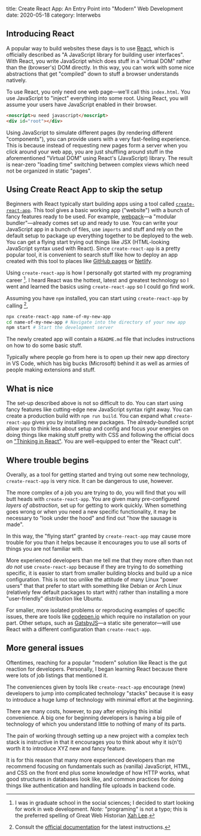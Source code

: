 title: Create React App: An Entry Point into "Modern" Web Development
date: 2020-05-18
category: Interwebs

Introducing React
-----------------

A popular way to build websites these days is to use
[React](https://reactjs.org/), which is officially described as "A
JavaScript library for building user interfaces".  With React, you
write JavaScript which does stuff in a "virtual DOM" rather than the
(browser's) DOM directly. In this way, you can work with some nice
abstractions that get "compiled" down to stuff a browser understands
natively.

To use React, you only need one web page&mdash;we'll call this
`index.html`. You use JavaScript to "inject" everything into some
root. Using React, you will assume your users have JavaScript enabled
in their browser.

```html
<noscript>u need javascript</noscript>
<div id="root"></div>
```

Using JavaScript to simulate different pages (by rendering different
"components"), you can provide users with a very fast-feeling
experience. This is because instead of requesting new pages form a
server when you click around your web app, you are just shuffling
around stuff in the aforementioned "Virtual DOM" using React's
(JavaScript) library. The result is near-zero "loading time" switching
between complex views which need not be organized in static "pages".


Using Create React App to skip the setup
----------------------------------------

Beginners with React typically start building apps using a tool called
[`create-react-app`](https://github.com/facebook/create-react-app).
This tool gives a basic working app ("website") with a bunch of fancy
features ready to be used. For example,
[webpack](https://webpack.js.org/)&mdash;a "modular
bundler"&mdash;already comes set up and ready to use. You can write
your JavaScript app in a bunch of files, use `imports` and stuff and
rely on the default setup to package up everything together to be
deployed to the web. You can get a flying start trying out things like
JSX (HTML-looking JavaScript syntax used with React). Since
`create-react-app` is a pretty popular tool, it is convenient to
search stuff like how to deploy an app created with this tool to
places like [GitHub pages](https://pages.github.com/) or
[Netlify](https://www.netlify.com/).

Using `create-react-app` is how I personally got started with my
programing career [^1]. I heard React was the hottest, latest and
greatest technology so I went and learned the basics using
`create-react-app` so I could go find work.

Assuming you have `npm` installed, you can start using
`create-react-app` by calling [^2],

```bash
npx create-react-app name-of-my-new-app
cd name-of-my-new-app # Navigate into the directory of your new app
npm start # Start the development server
```

The newly created app will contain a `README.md` file that includes
instructions on how to do some basic stuff.

Typically where people go from here is to open up their new app
directory in VS Code, which has big bucks (Microsoft) behind it as
well as armies of people making extensions and stuff.

What is nice
------------

The set-up described above is not so difficult to do. You can start
using fancy features like cutting-edge new JavaScript syntax right
away.  You can create a production build with `npm run build`. You can
expand what `create-react-app` gives you by installing new packages.
The already-bundled script allow you to think less about setup and
config and focus your energies on doing things like making stuff
pretty with CSS and following the official docs on ["Thinking in
React"](https://reactjs.org/docs/thinking-in-react.html).
You are well-equipped to enter the "React cult".

Where trouble begins
--------------------

Overally, as a tool for getting started and trying out some new
technology, `create-react-app` is very nice. It can be dangerous to
use, however.

The more complex of a job you are trying to do, you will find that you
will butt heads with `create-react-app`. You are given many
pre-configured *layers of abstraction*, set up for getting to work
quickly. When something goes wrong or when you need a new specific
functionality, it may be necessary to "look under the hood" and find
out "how the sausage is made".

In this way, the "flying start" granted by `create-react-app` may
cause more trouble for you than it helps because it encourages you to
use all sorts of things you are not familiar with.

More experienced developers than me tell me that they more often than
not *do not* use `create-react-app` because if they are trying to do
something specific, it is easier to start from smaller building blocks
and build up a nice configuration. This is not too unlike the attitude
of many Linux "power users" that that prefer to start with something
like Debian or Arch Linux (relatively few default packages to start
with) rather than installing a more "user-friendly" distribution like
Ubuntu.

For smaller, more isolated problems or reproducing examples of
specific issues, there are tools like
[codepen.io](https://codepen.io/) which require no installation on
your part. Other setups, such as
[GatsbyJS](https://www.gatsbyjs.org/)&mdash;a static site
generator&mdash;will use React with a different configuration than
`create-react-app`.

More general issues
-------------------

Oftentimes, reaching for a popular "modern" solution like React is the
gut reaction for developers. Personally, I began learning React
because there were lots of job listings that mentioned it.

The conveniences given by tools like `create-react-app` encourage
(new) developers to jump into complicated technology "stacks" because
it is easy to introduce a huge lump of technology with minimal effort
at the beginning.

There are many costs, however, to pay after enjoying this initial
convenience. A big one for beginning developers is having a big pile
of technology of which you understand little to nothing of many of its
parts.

The pain of working through setting up a new project with a complex
tech stack is instructive in that it encourages you to think about why
it is(n't) worth it to introduce XYZ new and fancy
feature.

It is for this reason that many more experienced developers than me
recommend focusing on fundamentals such as (vanilla) JavaScript, HTML,
and CSS on the front end plus some knowledge of how HTTP works, what
good structures in databases look like, and common practices for doing
things like authentication and handling file uploads in backend code.


[^1]: I was in graduate school in the social sciences; I decided to
    start looking for work in web development. *Note:* "programing" is
    not a typo; this is the preferred spelling of Great Web Historian
    [Xah Lee](http://xahlee.info/).
[^2]: Consult the [official
    documentation](https://reactjs.org/docs/create-a-new-react-app.html#create-react-app)
    for the latest instructions.
